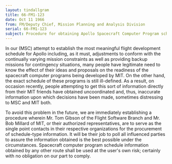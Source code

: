 ```yaml
---
layout: tindallgram
title: 66-FM1-123
date: Oct 11 1966
from: FM/Deputy Chief, Mission Planning and Analysis Division
serial: 66-FM1-123
subject: Procedure for obtaining Apollo Spacecraft Computer Program schedule information
---
```

In our (MSC) attempt to establish the most meaningful flight development
schedule for Apollo including, as it must, adjustments to conform with
the continually varying mission constraints as well as providing backup
missions for contingency situations, many people have legitimate need to
know the effect of their ideas and proposals on the readiness of the
spacecraft computer programs being developed by MIT. On the other hand,
the exact schedule of these programs is still ill-defined. As a result,
on occasion recently, people attempting to get this sort of information
directly from their MIT friends have obtained uncoordinated and, thus,
inaccurate information upon which decisions have been made, sometimes
distressing to MSC and MIT both.

To avoid this problem in the future, we are immediately establishing a
procedure wherein Mr. Tom Gibson of the Flight Software Branch and
Mr. Bob Millard of MIT, or their authorized representatives, are to
serve as the single point contacts in their respective organizations for
the procurement of schedule-type information. It will be their job to
poll all influenced parties to assure the information obtained is the
best possible under the circumstances. Spacecraft computer program
schedule information obtained by any other route shall be used at the
user's own risk; certainly with no obligation on our part to comply.
